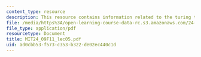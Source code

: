 ```yaml
---
content_type: resource
description: This resource contains information related to the turing test.
file: /media/https%3A/open-learning-course-data-rc.s3.amazonaws.com/24-09-minds-and-machines-fall-2011/ad0cbb53f573c353b322de02ec440c1d_MIT24_09F11_lec05.pdf
file_type: application/pdf
resourcetype: Document
title: MIT24_09F11_lec05.pdf
uid: ad0cbb53-f573-c353-b322-de02ec440c1d
---
```


